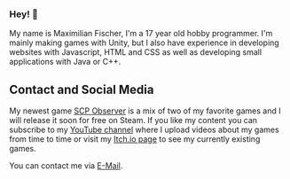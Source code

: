 ### Hey! 👋

My name is Maximilian Fischer, I'm a 17 year old hobby programmer. I'm mainly making games with Unity, but I also have experience in developing websites with Javascript, HTML and CSS as well as developing small applications with Java or C++.

## Contact and Social Media

My newest game [SCP Observer](https://store.steampowered.com/app/1738710/SCP_Observer/) is a mix of two of my favorite games and I will release it soon for free on Steam. If you like my content you can subscribe to my [YouTube channel](https://www.youtube.com/channel/UCfdRmRv5aAECBAeawrv5OJg) where I upload videos about my games from time to time or visit my [Itch.io page](https://getmyisland.itch.io/) to see my currently existing games.

You can contact me via [E-Mail](mailto:getmyisland@gmail.com).
